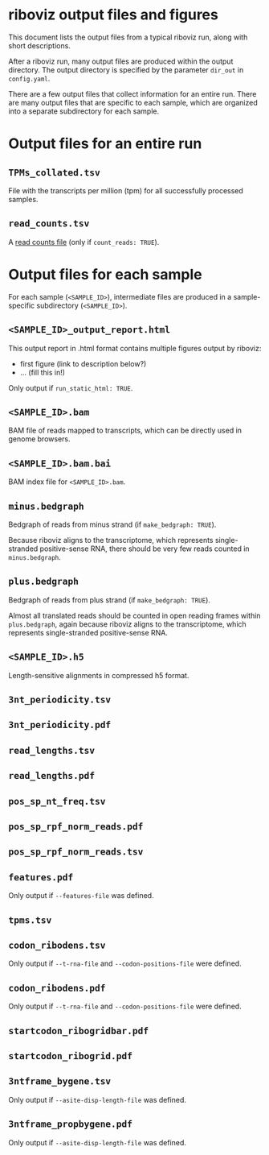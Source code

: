 # riboviz output files and figures

This document lists the output files from a typical riboviz run, along with short descriptions.

After a riboviz run, many output files are produced within the output directory.
The output directory is specified by the parameter `dir_out` in `config.yaml`.

There are a few output files that collect information for an entire run.
There are many output files that are specific to each sample, which are organized into a separate subdirectory for each sample. 


# Output files for an entire run


## `TPMs_collated.tsv` 

File with the transcripts per million (tpm) for all successfully processed samples.

## `read_counts.tsv` 

A [read counts file](#read-counts-file) (only if `count_reads: TRUE`).


# Output files for each sample

For each sample (`<SAMPLE_ID>`), intermediate files are produced in a sample-specific subdirectory (`<SAMPLE_ID>`).


## `<SAMPLE_ID>_output_report.html` 

This output report in .html format contains multiple figures output by riboviz:

* first figure (link to description below?)
* ... (fill this in!)

Only output if `run_static_html: TRUE`.


## `<SAMPLE_ID>.bam` 

BAM file of reads mapped to transcripts, which can be directly used in genome browsers.


## `<SAMPLE_ID>.bam.bai` 

BAM index file for `<SAMPLE_ID>.bam`.


## `minus.bedgraph` 

Bedgraph of reads from minus strand (if `make_bedgraph: TRUE`).

Because riboviz aligns to the transcriptome, which represents single-stranded positive-sense RNA, there should be very few reads counted in `minus.bedgraph`.


## `plus.bedgraph` 

Bedgraph of reads from plus strand (if `make_bedgraph: TRUE`).

Almost all translated reads should be counted in open reading frames within `plus.bedgraph`, again because riboviz aligns to the transcriptome, which represents single-stranded positive-sense RNA.


## `<SAMPLE_ID>.h5` 

Length-sensitive alignments in compressed h5 format.

## `3nt_periodicity.tsv`


## `3nt_periodicity.pdf`


## `read_lengths.tsv`


## `read_lengths.pdf`


## `pos_sp_nt_freq.tsv`


## `pos_sp_rpf_norm_reads.pdf`


## `pos_sp_rpf_norm_reads.tsv`


## `features.pdf` 

Only output if `--features-file` was defined.


## `tpms.tsv`


## `codon_ribodens.tsv` 

Only output if `--t-rna-file` and `--codon-positions-file` were defined.


## `codon_ribodens.pdf` 

Only output if `--t-rna-file` and `--codon-positions-file` were defined.


## `startcodon_ribogridbar.pdf`


## `startcodon_ribogrid.pdf`


## `3ntframe_bygene.tsv` 

Only output if `--asite-disp-length-file` was defined.


## `3ntframe_propbygene.pdf` 

Only output if `--asite-disp-length-file` was defined.
